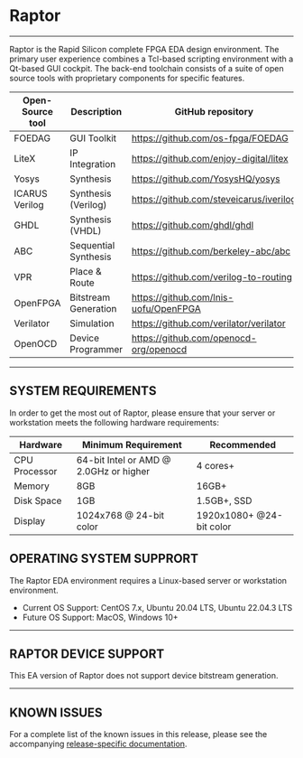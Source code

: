 # Raptor
----
Raptor is the Rapid Silicon complete FPGA EDA design environment.  The primary user experience combines a Tcl-based scripting environment with a Qt-based GUI cockpit.  The back-end toolchain consists of a suite of open source tools with proprietary components for specific features.

| Open-Source tool | Description          | GitHub repository                       |
|------------------|----------------------|-----------------------------------------|
| FOEDAG           | GUI Toolkit          | https://github.com/os-fpga/FOEDAG       |
| LiteX            | IP Integration       | https://github.com/enjoy-digital/litex  |
| Yosys            | Synthesis            | https://github.com/YosysHQ/yosys        |
| ICARUS Verilog   | Synthesis (Verilog)  | https://github.com/steveicarus/iverilog |
| GHDL             | Synthesis (VHDL)     | https://github.com/ghdl/ghdl            |
| ABC              | Sequential Synthesis | https://github.com/berkeley-abc/abc     |
| VPR              | Place & Route        | https://github.com/verilog-to-routing   |
| OpenFPGA         | Bitstream Generation | https://github.com/lnis-uofu/OpenFPGA   |
| Verilator        | Simulation           | https://github.com/verilator/verilator  |
| OpenOCD          | Device Programmer    | https://github.com/openocd-org/openocd  |

----
## SYSTEM REQUIREMENTS
In order to get the most out of Raptor, please ensure that your server or workstation meets the following hardware requirements:

| Hardware	            | Minimum Requirement	| Recommended	|
|-----------------------|-----------------------|---------------|
| CPU Processor			| 64-bit Intel or AMD @ 2.0GHz or higher| 4 cores+				|
| Memory				| 8GB						| 16GB+				|
| Disk Space			| 1GB						| 1.5GB+, SSD				|
| Display				| 1024x768 @ 24-bit color						| 1920x1080+ @24-bit color				|

## OPERATING SYSTEM SUPPRORT
The Raptor EDA environment requires a Linux-based server or workstation environment.

 * Current OS Support: CentOS 7.x, Ubuntu 20.04 LTS, Ubuntu 22.04.3 LTS 
 * Future OS Support: MacOS, Windows 10+

---- 
## RAPTOR DEVICE SUPPORT
This EA version of Raptor does not support device bitstream generation.

----
## KNOWN ISSUES
For a complete list of the known issues in this release, please see the accompanying [release-specific documentation](https://github.com/os-fpga/Raptor/releases).
